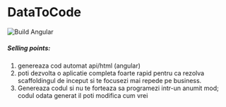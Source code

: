 # DataToCode

![Build Angular](https://github.com/alexandru360/data-to-code/workflows/Build%20Angular/badge.svg?branch=master)

##### Selling points:
1. genereaza cod automat api/html (angular)
2. poti dezvolta o aplicatie completa foarte rapid pentru ca rezolva scaffoldingul de inceput si te focusezi mai repede pe business.
3. Genereaza codul si nu te forteaza sa programezi intr-un anumit mod; codul odata generat il poti modifica cum vrei
